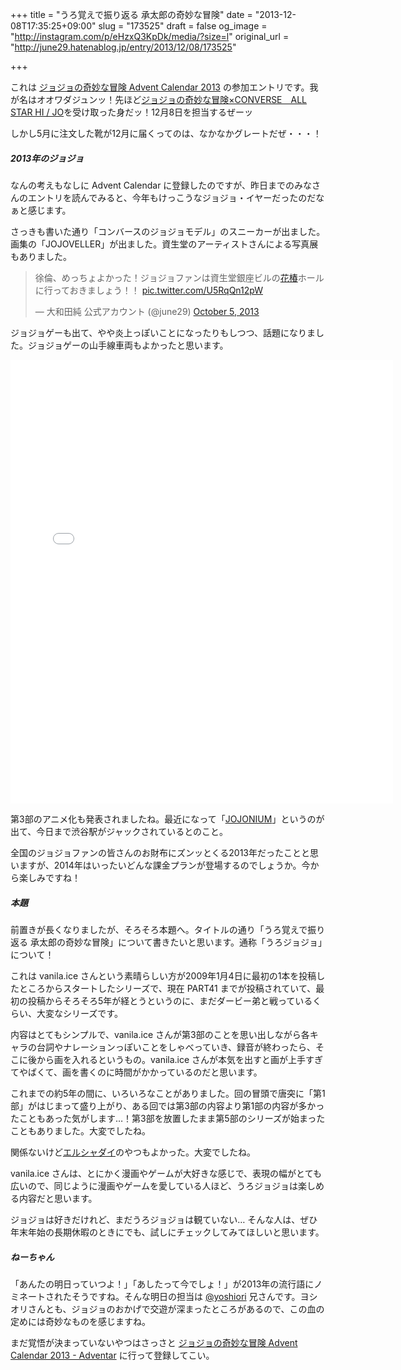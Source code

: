 +++
title = "うろ覚えで振り返る 承太郎の奇妙な冒険"
date = "2013-12-08T17:35:25+09:00"
slug = "173525"
draft = false
og_image = "http://instagram.com/p/eHzxQ3KpDk/media/?size=l"
original_url = "http://june29.hatenablog.jp/entry/2013/12/08/173525"

+++

<p>これは <a href="http://www.adventar.org/calendars/122" title="ジョジョの奇妙な冒険 Advent Calendar 2013 - Adventar">ジョジョの奇妙な冒険 Advent Calendar 2013</a> の参加エントリです。我が名はオオワダジュンッ！先ほど<a href="http://p-bandai.jp/item/item-1000081754/" title="ジョジョの奇妙な冒険×CONVERSE　ALL STAR HI / JO | プレミアムバンダイ | バンダイ公式通販サイト">ジョジョの奇妙な冒険×CONVERSE　ALL STAR HI / JO</a>を受け取った身だッ！12月8日を担当するぜーッ</p>
<p>しかし5月に注文した靴が12月に届くってのは、なかなかグレートだぜ・・・！</p>

<div class="section">
    <h5>2013年のジョジョ</h5>
    <p>なんの考えもなしに Advent Calendar に登録したのですが、昨日までのみなさんのエントリを読んでみると、今年もけっこうなジョジョ・イヤーだったのだなぁと感じます。</p>
<p>さっきも書いた通り「コンバースのジョジョモデル」のスニーカーが出ました。画集の「JOJOVELLER」が出ました。資生堂のアーティストさんによる写真展もありました。</p>
<p></p>
<blockquote class="twitter-tweet" lang="en">
<p>徐倫、めっちょよかった！ジョジョファンは資生堂銀座ビルの<a class="keyword" href="http://d.hatena.ne.jp/keyword/%B2%D6%C4%D8">花椿</a>ホールに行っておきましょう！！ <a href="http://t.co/U5RqQn12pW">pic.twitter.com/U5RqQn12pW</a></p>—  大和田純 公式アカウント (@june29) <a href="https://twitter.com/june29/statuses/386380816122527744">October 5, 2013</a>
</blockquote>
<script async src="//platform.twitter.com/widgets.js" charset="utf-8"></script><p>ジョジョゲーも出て、やや炎上っぽいことになったりもしつつ、話題になりました。ジョジョゲーの山手線車両もよかったと思います。</p>
<p><iframe src="//instagram.com/p/eHzxQ3KpDk/embed/" data-entry-image="http://instagram.com/p/eHzxQ3KpDk/media/?size=l" width="612" height="710" frameborder="0" scrolling="no" allowtransparency="true"></iframe></p>
<p>第3部のアニメ化も発表されましたね。最近になって「<a class="keyword" href="http://d.hatena.ne.jp/keyword/JOJONIUM">JOJONIUM</a>」というのが出て、今日まで渋谷駅がジャックされているとのこと。</p>
<p>全国のジョジョファンの皆さんのお財布にズンッとくる2013年だったことと思いますが、2014年はいったいどんな課金プランが登場するのでしょうか。今から楽しみですね！</p>

</div>
<div class="section">
    <h5>本題</h5>
    <p>前置きが長くなりましたが、そろそろ本題へ。タイトルの通り「うろ覚えで振り返る 承太郎の奇妙な冒険」について書きたいと思います。通称「うろジョジョ」について！</p>
<p><script type="text/javascript" src="http://ext.nicovideo.jp/thumb_watch/sm5744341"></script></p>
<p>これは vanila.ice さんという素晴らしい方が2009年1月4日に最初の1本を投稿したところからスタートしたシリーズで、現在 PART41 までが投稿されていて、最初の投稿からそろそろ5年が経とうというのに、まだダービー弟と戦っているくらい、大変なシリーズです。</p>
<p>内容はとてもシンプルで、vanila.ice さんが第3部のことを思い出しながら各キャラの台詞やナレーションっぽいことをしゃべっていき、録音が終わったら、そこに後から画を入れるというもの。vanila.ice さんが本気を出すと画が上手すぎてやばくて、画を書くのに時間がかかっているのだと思います。</p>
<p>これまでの約5年の間に、いろいろなことがありました。回の冒頭で唐突に「第1部」がはじまって盛り上がり、ある回では第3部の内容より第1部の内容が多かったこともあった気がします…！第3部を放置したまま第5部のシリーズが始まったこともありました。大変でしたね。</p>
<p><script type="text/javascript" src="http://ext.nicovideo.jp/thumb_watch/sm16702277"></script></p>
<p>関係ないけど<a class="keyword" href="http://d.hatena.ne.jp/keyword/%A5%A8%A5%EB%A5%B7%A5%E3%A5%C0%A5%A4">エルシャダイ</a>のやつもよかった。大変でしたね。</p>
<p><script type="text/javascript" src="http://ext.nicovideo.jp/thumb_watch/sm12540324"></script></p>
<p>vanila.ice さんは、とにかく漫画やゲームが大好きな感じで、表現の幅がとても広いので、同じように漫画やゲームを愛している人ほど、うろジョジョは楽しめる内容だと思います。</p>
<p>ジョジョは好きだけれど、まだうろジョジョは観ていない… そんな人は、ぜひ年末年始の長期休暇のときにでも、試しにチェックしてみてほしいと思います。</p>

</div>
<div class="section">
    <h5>ねーちゃん</h5>
    <p>「あんたの明日っていつよ！」「あしたって今でしょ！」が2013年の流行語にノミネートされたそうですね。そんな明日の担当は <a href="https://twitter.com/yoshiori" title="Yoshiori (yoshiori) on Twitter">@yoshiori</a> 兄さんです。ヨシオリさんとも、ジョジョのおかげで交遊が深まったところがあるので、この血の定めには奇妙なものを感じますね。</p>
<p>まだ覚悟が決まっていないやつはさっさと <a href="http://www.adventar.org/calendars/122" title="ジョジョの奇妙な冒険 Advent Calendar 2013 - Adventar">ジョジョの奇妙な冒険 Advent Calendar 2013 - Adventar</a> に行って登録してこい。</p>

</div>